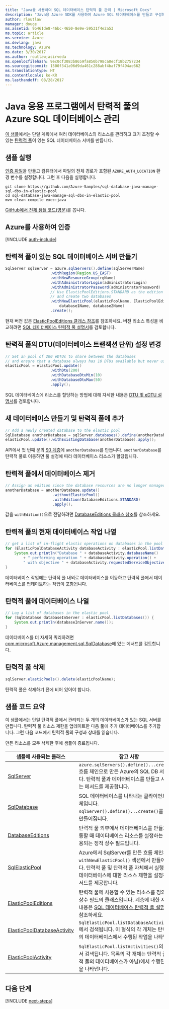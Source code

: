 ```yaml
---
title: "Java를 사용하여 SQL 데이터베이스 탄력적 풀 관리 | Microsoft Docs"
description: "Java용 Azure SDK를 사용하여 Azure SQL 데이터베이스를 만들고 구성하는 샘플 코드"
author: rloutlaw
manager: douge
ms.assetid: 9b461de8-46bc-4650-8e9e-59531f4e2a53
ms.topic: article
ms.service: Azure
ms.devlang: java
ms.technology: Azure
ms.date: 3/30/2017
ms.author: routlaw;asirveda
ms.openlocfilehash: 9ec0cf3083b8659fa850b798ca0ecf18b2757234
ms.sourcegitcommit: 1500f341a96d9da461c288abf4baf79f494ae662
ms.translationtype: HT
ms.contentlocale: ko-KR
ms.lasthandoff: 08/28/2017
---
```

# <a name="manage-azure-sql-databases-in-elastic-pools-from-your-java-applications"></a>Java 응용 프로그램에서 탄력적 풀의 Azure SQL 데이터베이스 관리

[이 샘플](https://github.com/Azure-Samples/sql-database-java-manage-sql-dbs-in-elastic-pool)에서는 단일 계획에서 여러 데이터베이스의 리소스를 관리하고 크기 조정할 수 있는 [탄력적 풀](https://docs.microsoft.com/azure/sql-database/sql-database-elastic-pool)이 있는 SQL 데이터베이스 서버를 만듭니다.

## <a name="run-the-sample"></a>샘플 실행

[인증 파일](https://github.com/Azure/azure-sdk-for-java/blob/master/AUTH.md)을 만들고 컴퓨터에서 파일의 전체 경로가 포함된 `AZURE_AUTH_LOCATION` 환경 변수를 설정합니다. 그런 후 다음을 실행합니다.

```
git clone https://github.com/Azure-Samples/sql-database-java-manage-sql-dbs-in-elastic-pool
cd sql-database-java-manage-sql-dbs-in-elastic-pool
mvn clean compile exec:java
```

[GitHub에서 전체 샘플 코드(영문)](https://github.com/Azure-Samples/sql-database-java-manage-sql-dbs-in-elastic-pool)를 봅니다.

## <a name="authenticate-with-azure"></a>Azure를 사용하여 인증

[!INCLUDE [auth-include](includes/java-auth-include.md)]

## <a name="create-a-sql-database-server-with-an-elastic-pool"></a>탄력적 풀이 있는 SQL 데이터베이스 서버 만들기

```java
SqlServer sqlServer = azure.sqlServers().define(sqlServerName)
                    .withRegion(Region.US_EAST)
                    .withNewResourceGroup(rgName)
                    .withAdministratorLogin(administratorLogin)
                    .withAdministratorPassword(administratorPassword)
                    // Use ElasticPoolEditions.STANDARD as the edition
                    // and create two databases
                    .withNewElasticPool(elasticPoolName, ElasticPoolEditions.STANDARD, 
                        database1Name, database2Name)
                    .create();
```

현재 버전 값은 [ElasticPoolEditions 클래스 참조](https://docs.microsoft.com/java/api/com.microsoft.azure.management.sql._elastic_pool_editions)를 참조하세요. 버전 리소스 특성을 비교하려면 [SQL 데이터베이스 탄력적 풀 설명서](https://docs.microsoft.com/azure/sql-database/sql-database-elastic-pool)를 검토합니다. 

## <a name="change-database-transaction-unit-dtu-settings-in-an-elastic-pool"></a>탄력적 풀의 DTU(데이터베이스 트랜잭션 단위) 설정 변경

```java
// Set an pool of 200 eDTUs to share between the databases
// and ensure that a database always has 10 DTUs available but never uses more than 50
elasticPool = elasticPool.update()
                    .withDtu(200)
                    .withDatabaseDtuMin(10)
                    .withDatabaseDtuMax(50)
                    .apply();
```

SQL 데이터베이스에 리소스를 할당하는 방법에 대해 자세한 내용은 [DTU 및 eDTU 설명서](https://docs.microsoft.com/azure/sql-database/sql-database-what-is-a-dtu)를 검토합니다.

## <a name="create-a-new-database-and-add-it-to-an-elastic-pool"></a>새 데이터베이스 만들기 및 탄력적 풀에 추가

```java
// Add a newly created database to the elastic pool
SqlDatabase anotherDatabase = sqlServer.databases().define(anotherDatabaseName).create();
elasticPool.update().withExistingDatabase(anotherDatabase).apply();            
```

API에서 첫 번째 문의 [S0 계층](https://docs.microsoft.com/azure/sql-database/sql-database-service-tiers)에 `anotherDatabase`를 만듭니다. `anotherDatabase`를 탄력적 풀로 이동하면 풀 설정에 따라 데이터베이스 리소스가 할당됩니다.

## <a name="remove-a-database-from-an-elastic-pool"></a>탄력적 풀에서 데이터베이스 제거
```java
// Assign an edition since the database resources are no longer managed in the pool 
anotherDatabase = anotherDatabase.update()
                     .withoutElasticPool()
                     .withEdition(DatabaseEditions.STANDARD)
                     .apply();
```

값을 `withEdition()`으로 전달하려면 [DatabaseEditions 클래스 참조](https://docs.microsoft.com/java/api/com.microsoft.azure.management.sql._database_editions)를 참조하세요.

## <a name="list-current-database-activities-in-an-elastic-pool"></a>탄력적 풀의 현재 데이터베이스 작업 나열
```java
// get a list of in-flight elastic operations on databases in the pool and log them 
for (ElasticPoolDatabaseActivity databaseActivity : elasticPool.listDatabaseActivities()) {
    System.out.println("Database " + databaseActivity.databaseName() 
        + " performing operation " + databaseActivity.operation() + 
        " with objective " + databaseActivity.requestedServiceObjective());
}
```

데이터베이스 작업에는 탄력적 풀 내외로 데이터베이스를 이동하고 탄력적 풀에서 데이터베이스를 업데이트하는 작업이 포함됩니다.


## <a name="list-databases-in-an-elastic-pool"></a>탄력적 풀에 데이터베이스 나열
```java
// Log a list of databases in the elastic pool 
for (SqlDatabase databaseInServer : elasticPool.listDatabases()) {
    System.out.println(databaseInServer.name());
}
```

데이터베이스를 더 자세히 쿼리하려면 [com.microsoft.Azure.management.sql.SqlDatabase](https://docs.microsoft.com/java/api/com.microsoft.azure.management.sql._sql_database)에 있는 메서드를 검토합니다.

## <a name="delete-an-elastic-pool"></a>탄력적 풀 삭제
```java
sqlServer.elasticPools().delete(elasticPoolName);
```

탄력적 풀은 삭제하기 전에 비어 있어야 합니다.

## <a name="sample-code-summary"></a>샘플 코드 요약

이 샘플에서는 단일 탄력적 풀에서 관리되는 두 개의 데이터베이스가 있는 SQL 서버를 만듭니다. 탄력적 풀 리소스 제한을 업데이트한 다음 풀에 추가 데이터베이스를 추가합니다. 그런 다음 코드에서 탄력적 풀의 구성과 상태를 읽습니다. 

만든 리소스를 모두 삭제한 후에 샘플이 종료됩니다.

| 샘플에 사용되는 클래스 | 참고 사항 |
|-------|-------|
| [SqlServer](https://docs.microsoft.com/java/api/com.microsoft.azure.management.sql._sql_server) | `azure.sqlServers().define()...create()` 흐름 체인으로 만든 Azure의 SQL DB 서버입니다. 탄력적 풀과 데이터베이스를 만들고 사용하는 메서드를 제공합니다. 
| [SqlDatabase](https://docs.microsoft.com/java/api/com.microsoft.azure.management.sql._sql_database) | SQL 데이터베이스를 나타내는 클라이언트 쪽 개체입니다. `sqlServer().define()...create()`를 통해 만들어집니다. 
| [DatabaseEditions](https://docs.microsoft.com/java/api/com.microsoft.azure.management.sql._database_editions) | 탄력적 풀 외부에서 데이터베이스를 만들거나 이동할 때 데이터베이스 리소스를 설정하는 데 사용되는 정적 상수 필드입니다.  
| [SqlElasticPool](https://docs.microsoft.com/java/api/com.microsoft.azure.management.sql._sql_elastic_pool) | Azure에서 SqlServer를 만든 흐름 체인의 `withNewElasticPool()` 섹션에서 만들어집니다. 탄력적 풀 및 탄력적 풀 자체에서 실행 중인 데이터베이스에 대한 리소스 제한을 설정하는 메서드를 제공합니다. 
| [ElasticPoolEditions](https://docs.microsoft.com/java/api/com.microsoft.azure.management.sql._elastic_pool_editions) | 탄력적 풀에 사용할 수 있는 리소스를 정의하는 상수 필드의 클래스입니다. 계층에 대한 자세한 내용은 [SQL 데이터베이스 탄력적 풀 설명서](https://docs.microsoft.com/azure/sql-database/sql-database-elastic-pool)를 참조하세요. 
| [ElasticPoolDatabaseActivity](https://docs.microsoft.com/java/api/com.microsoft.azure.management.sql._elastic_pool_database_activity) | `SqlElasticPool.listDatabaseActivities()`에서 검색됩니다. 이 형식의 각 개체는 탄력적 풀의 데이터베이스에서 수행된 작업을 나타냅니다.
| [ElasticPoolActivity](https://docs.microsoft.com/java/api/com.microsoft.azure.management.sql._elastic_pool_activity) | `SqlElasticPool.listActivities()`의 목록에서 검색됩니다. 목록의 각 개체는 탄력적 풀(탄력적 풀의 데이터베이스가 아님)에서 수행된 작업을 나타냅니다.

## <a name="next-steps"></a>다음 단계

[!INCLUDE [next-steps](includes/java-next-steps.md)]